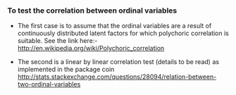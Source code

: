 ### To test the correlation between ordinal variables 

* The first case is to assume that the ordinal variables are a result of continuously distributed latent factors for which polychoric correlation is suitable. See the link here:- 
http://en.wikipedia.org/wiki/Polychoric_correlation

* The second is a linear by linear correlation test (details to be read) as implemented in the package coin 
http://stats.stackexchange.com/questions/28094/relation-between-two-ordinal-variables
